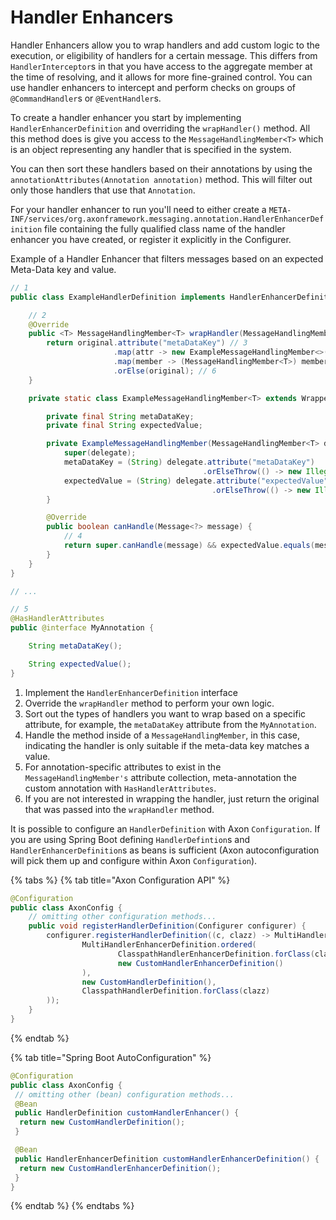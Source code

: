 # Handler Enhancers

Handler Enhancers allow you to wrap handlers and add custom logic to the execution, or eligibility of handlers for a certain message. 
This differs from `HandlerInterceptor`s in that you have access to the aggregate member at the time of resolving,
 and it allows for more fine-grained control. 
You can use handler enhancers to intercept and perform checks on groups of `@CommandHandler`s or `@EventHandler`s.

To create a handler enhancer you start by implementing `HandlerEnhancerDefinition` and overriding the `wrapHandler()` method. 
All this method does is give you access to the `MessageHandlingMember<T>` which is an object representing any handler that is specified in the system.

You can then sort these handlers based on their annotations by using the `annotationAttributes(Annotation annotation)` method. 
This will filter out only those handlers that use that `Annotation`.

For your handler enhancer to run you'll need to either create a `META-INF/services/org.axonframework.messaging.annotation.HandlerEnhancerDefinition` file containing the fully qualified class name of the handler enhancer you have created, or register it explicitly in the Configurer.

Example of a Handler Enhancer that filters messages based on an expected Meta-Data key and value.

```java
// 1
public class ExampleHandlerDefinition implements HandlerEnhancerDefinition {

    // 2
    @Override
    public <T> MessageHandlingMember<T> wrapHandler(MessageHandlingMember<T> original) {
        return original.attribute("metaDataKey") // 3
                       .map(attr -> new ExampleMessageHandlingMember<>(original))
                       .map(member -> (MessageHandlingMember<T>) member)
                       .orElse(original); // 6
    }

    private static class ExampleMessageHandlingMember<T> extends WrappedMessageHandlingMember<T> {

        private final String metaDataKey;
        private final String expectedValue;

        private ExampleMessageHandlingMember(MessageHandlingMember<T> delegate) {
            super(delegate);
            metaDataKey = (String) delegate.attribute("metaDataKey")
                                           .orElseThrow(() -> new IllegalArgumentException("Missing expected attribute"));
            expectedValue = (String) delegate.attribute("expectedValue")
                                             .orElseThrow(() -> new IllegalArgumentException("Missing expected attribute"));
        }

        @Override
        public boolean canHandle(Message<?> message) {
            // 4
            return super.canHandle(message) && expectedValue.equals(message.getMetaData().get(metaDataKey));
        }
    }
}

// ...

// 5
@HasHandlerAttributes
public @interface MyAnnotation {

    String metaDataKey();

    String expectedValue();
}
```

1. Implement the `HandlerEnhancerDefinition` interface
2. Override the `wrapHandler` method to perform your own logic.
3. Sort out the types of handlers you want to wrap based on a specific attribute, for example, the `metaDataKey` attribute from the `MyAnnotation`.
4. Handle the method inside of a `MessageHandlingMember`, in this case, indicating the handler is only suitable if the meta-data key matches a value.
5. For annotation-specific attributes to exist in the `MessageHandlingMember's` attribute collection, meta-annotation the custom annotation with `HasHandlerAttributes`.
6. If you are not interested in wrapping the handler, just return the original that was passed into the `wrapHandler` method.

It is possible to configure an `HandlerDefinition` with Axon `Configuration`. 
If you are using Spring Boot defining `HandlerDefintion`s and `HandlerEnhancerDefinition`s as beans is sufficient \(Axon autoconfiguration will pick them up and configure within Axon `Configuration`\).

{% tabs %}
{% tab title="Axon Configuration API" %}
```java
@Configuration
public class AxonConfig { 
    // omitting other configuration methods...
    public void registerHandlerDefinition(Configurer configurer) {
        configurer.registerHandlerDefinition((c, clazz) -> MultiHandlerDefinition.ordered(
                MultiHandlerEnhancerDefinition.ordered(
                        ClasspathHandlerEnhancerDefinition.forClass(clazz), 
                        new CustomHandlerEnhancerDefinition()
                ), 
                new CustomHandlerDefinition(), 
                ClasspathHandlerDefinition.forClass(clazz)
        ));
    }
}
```
{% endtab %}

{% tab title="Spring Boot AutoConfiguration" %}
```java
@Configuration
public class AxonConfig {
 // omitting other (bean) configuration methods...
 @Bean
 public HandlerDefinition customHandlerEnhancer() {
  return new CustomHandlerDefinition();
 }

 @Bean
 public HandlerEnhancerDefinition customHandlerEnhancerDefinition() {
  return new CustomHandlerEnhancerDefinition();
 }
}
```
{% endtab %}
{% endtabs %}

